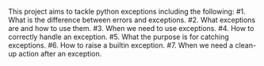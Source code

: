 This project aims to tackle python exceptions including the following:
	#1. What is the difference between errors and exceptions.
	#2. What exceptions are and how to use them.
	#3. When we need to use exceptions.
	#4. How to correctly handle an exception.
	#5. What the purpose is for catching exceptions.
	#6. How to raise a builtin exception.
	#7. When we need a clean-up action after an exception.
